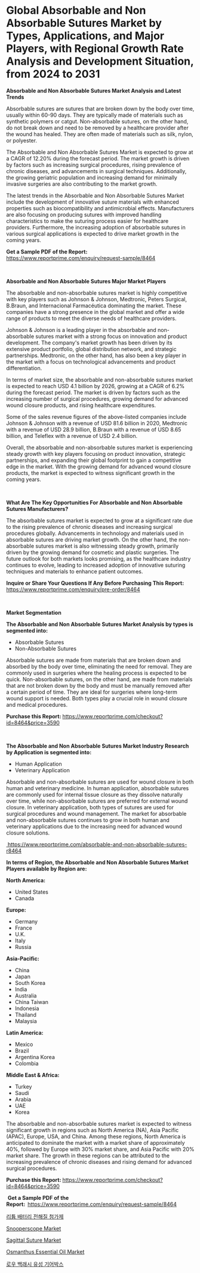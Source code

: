 <p><h1>Global Absorbable and Non Absorbable Sutures Market by Types, Applications, and Major Players, with Regional Growth Rate Analysis and Development Situation, from 2024 to 2031</h1></p><p><strong>Absorbable and Non Absorbable Sutures Market Analysis and Latest Trends</strong></p>
<p><p>Absorbable sutures are sutures that are broken down by the body over time, usually within 60-90 days. They are typically made of materials such as synthetic polymers or catgut. Non-absorbable sutures, on the other hand, do not break down and need to be removed by a healthcare provider after the wound has healed. They are often made of materials such as silk, nylon, or polyester.</p><p>The Absorbable and Non Absorbable Sutures Market is expected to grow at a CAGR of 12.20% during the forecast period. The market growth is driven by factors such as increasing surgical procedures, rising prevalence of chronic diseases, and advancements in surgical techniques. Additionally, the growing geriatric population and increasing demand for minimally invasive surgeries are also contributing to the market growth.</p><p>The latest trends in the Absorbable and Non Absorbable Sutures Market include the development of innovative suture materials with enhanced properties such as biocompatibility and antimicrobial effects. Manufacturers are also focusing on producing sutures with improved handling characteristics to make the suturing process easier for healthcare providers. Furthermore, the increasing adoption of absorbable sutures in various surgical applications is expected to drive market growth in the coming years.</p></p>
<p><strong>Get a Sample PDF of the Report:&nbsp;</strong> <a href="https://www.reportprime.com/enquiry/request-sample/8464">https://www.reportprime.com/enquiry/request-sample/8464</a></p>
<p>&nbsp;</p>
<p><strong>Absorbable and Non Absorbable Sutures Major Market Players</strong></p>
<p><p>The absorbable and non-absorbable sutures market is highly competitive with key players such as Johnson & Johnson, Medtronic, Peters Surgical, B.Braun, and Internacional Farmacéutica dominating the market. These companies have a strong presence in the global market and offer a wide range of products to meet the diverse needs of healthcare providers.</p><p>Johnson & Johnson is a leading player in the absorbable and non-absorbable sutures market with a strong focus on innovation and product development. The company's market growth has been driven by its extensive product portfolio, global distribution network, and strategic partnerships. Medtronic, on the other hand, has also been a key player in the market with a focus on technological advancements and product differentiation.</p><p>In terms of market size, the absorbable and non-absorbable sutures market is expected to reach USD 4.1 billion by 2026, growing at a CAGR of 6.2% during the forecast period. The market is driven by factors such as the increasing number of surgical procedures, growing demand for advanced wound closure products, and rising healthcare expenditures.</p><p>Some of the sales revenue figures of the above-listed companies include Johnson & Johnson with a revenue of USD 81.6 billion in 2020, Medtronic with a revenue of USD 28.9 billion, B.Braun with a revenue of USD 8.65 billion, and Teleflex with a revenue of USD 2.4 billion.</p><p>Overall, the absorbable and non-absorbable sutures market is experiencing steady growth with key players focusing on product innovation, strategic partnerships, and expanding their global footprint to gain a competitive edge in the market. With the growing demand for advanced wound closure products, the market is expected to witness significant growth in the coming years.</p></p>
<p>&nbsp;</p>
<p><strong>What Are The Key Opportunities For Absorbable and Non Absorbable Sutures Manufacturers?</strong></p>
<p><p>The absorbable sutures market is expected to grow at a significant rate due to the rising prevalence of chronic diseases and increasing surgical procedures globally. Advancements in technology and materials used in absorbable sutures are driving market growth. On the other hand, the non-absorbable sutures market is also witnessing steady growth, primarily driven by the growing demand for cosmetic and plastic surgeries. The future outlook for both markets looks promising, as the healthcare industry continues to evolve, leading to increased adoption of innovative suturing techniques and materials to enhance patient outcomes.</p></p>
<p><strong>Inquire or Share Your Questions If Any Before Purchasing This Report:</strong> <a href="https://www.reportprime.com/enquiry/pre-order/8464">https://www.reportprime.com/enquiry/pre-order/8464</a></p>
<p>&nbsp;</p>
<p><strong>Market Segmentation</strong></p>
<p><strong>The Absorbable and Non Absorbable Sutures Market Analysis by types is segmented into:</strong></p>
<p><ul><li>Absorbable Sutures</li><li>Non-Absorbable Sutures</li></ul></p>
<p><p>Absorbable sutures are made from materials that are broken down and absorbed by the body over time, eliminating the need for removal. They are commonly used in surgeries where the healing process is expected to be quick. Non-absorbable sutures, on the other hand, are made from materials that are not broken down by the body and must be manually removed after a certain period of time. They are ideal for surgeries where long-term wound support is needed. Both types play a crucial role in wound closure and medical procedures.</p></p>
<p><strong>Purchase this Report:&nbsp;</strong><a href="https://www.reportprime.com/checkout?id=8464&price=3590">https://www.reportprime.com/checkout?id=8464&price=3590</a></p>
<p>&nbsp;</p>
<p><strong>The Absorbable and Non Absorbable Sutures Market Industry Research by Application is segmented into:</strong></p>
<p><ul><li>Human Application</li><li>Veterinary Application</li></ul></p>
<p><p>Absorbable and non-absorbable sutures are used for wound closure in both human and veterinary medicine. In human application, absorbable sutures are commonly used for internal tissue closure as they dissolve naturally over time, while non-absorbable sutures are preferred for external wound closure. In veterinary application, both types of sutures are used for surgical procedures and wound management. The market for absorbable and non-absorbable sutures continues to grow in both human and veterinary applications due to the increasing need for advanced wound closure solutions.</p></p>
<p><a href="https://www.reportprime.com/absorbable-and-non-absorbable-sutures-r8464">&nbsp;https://www.reportprime.com/absorbable-and-non-absorbable-sutures-r8464</a></p>
<p><strong>In terms of Region, the Absorbable and Non Absorbable Sutures Market Players available by Region are:</strong></p>
<p>
    <p> <strong> North America: </strong>
        <ul>
            <li>United States</li>
            <li>Canada</li>
        </ul>
        </p> 
    <p> <strong> Europe: </strong>
        <ul>
            <li>Germany</li>
            <li>France</li>
            <li>U.K.</li>
            <li>Italy</li>
            <li>Russia</li>
        </ul>
        </p> 
    <p> <strong> Asia-Pacific: </strong>
        <ul>
            <li>China</li>
            <li>Japan</li>
            <li>South Korea</li>
            <li>India</li>
            <li>Australia</li>
            <li>China Taiwan</li>
            <li>Indonesia</li>
            <li>Thailand</li>
            <li>Malaysia</li>
        </ul>
        </p> 
    <p> <strong> Latin America: </strong>
        <ul>
            <li>Mexico</li>
            <li>Brazil</li>
            <li>Argentina Korea</li>
            <li>Colombia</li>
        </ul>
        </p> 
    <p> <strong> Middle East & Africa: </strong>
        <ul>
            <li>Turkey</li>
            <li>Saudi</li>
            <li>Arabia</li>
            <li>UAE</li>
            <li>Korea</li>
        </ul>
    </p>
    </p>
<p><p>The absorbable and non-absorbable sutures market is expected to witness significant growth in regions such as North America (NA), Asia Pacific (APAC), Europe, USA, and China. Among these regions, North America is anticipated to dominate the market with a market share of approximately 40%, followed by Europe with 30% market share, and Asia Pacific with 20% market share. The growth in these regions can be attributed to the increasing prevalence of chronic diseases and rising demand for advanced surgical procedures.</p></p>
<p><strong>Purchase this Report: </strong><a href="https://www.reportprime.com/checkout?id=8464&price=3590">https://www.reportprime.com/checkout?id=8464&price=3590</a></p>
<p>&nbsp;<strong>Get a Sample PDF of the Report:&nbsp;&nbsp;</strong><a href="https://www.reportprime.com/enquiry/request-sample/8464">https://www.reportprime.com/enquiry/request-sample/8464</a></p>
<p><strong></strong></p>
<p><p><a href="https://github.com/wallacBahrtyinger567686/Market-Research-Report-List-1/blob/main/404362973108.md">리튬 배터리 전해질 첨가제</a></p><p><a href="https://github.com/RyleeBauch2023/Market-Research-Report-List-1/blob/main/snooperscope-market.md">Snooperscope Market</a></p><p><a href="https://github.com/AndreanneHane2023/Market-Research-Report-List-1/blob/main/sagittal-suture-market.md">Sagittal Suture Market</a></p><p><a href="https://issuu.com/reportprime-2/docs/osmanthus-essential-oil-market-size-2030.pptx">Osmanthus Essential Oil Market</a></p><p><a href="https://github.com/AidenReinger/Market-Research-Report-List-1/blob/main/912332173109.md">로우 백래시 유성 기어박스</a></p></p>